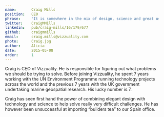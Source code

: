 ```yaml
---
name:       Craig Mills
position:   CEO
phrase:     "It is somewhere in the mix of design, science and great user experience where we create the stories that matter"
twitter:    CraigMMills
linkedin:   pub/craig-mills/16/179/677
github:		craigmmills
email:      craig.mills@vizzuality.com
photo:      Craig.jpg
author:     Alicia
date:       2015-05-08
order: 		1
---
```


Craig is CEO of Vizzuality.  He is responsible for figuring out what problems we should be trying to solve. Before joining Vizzuality, he spent 7 years working with the UN Environment Programme running technology projects across the world and the previous 7 years with the UK government undertaking marine geospatial research. His lucky number is 7. 

Craig has seen first hand the power of combining elegant design with technology and science to help solve really very difficult challenges. He has however been unsuccessful at importing “builders tea” to our Spain office.
